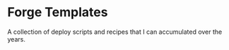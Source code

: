 # Forge Templates

A collection of deploy scripts and recipes that I can accumulated over the years.
